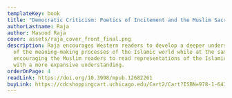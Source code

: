 ```yaml
---
templateKey: book
title: "Democratic Criticism: Poetics of Incitement and the Muslim Sacred"
authorLastname: Raja
author: Masood Raja
cover: assets/raja_cover_front_final.png
description: Raja encourages Western readers to develop a deeper understanding
  of the meaning-making processes of the Islamic world while at the same time
  encouraging the Muslim readers to read representations of the Islamic world
  with a more expansive understanding.
orderOnPage: 4
readLink: https://doi.org/10.3998/mpub.12682261
buyLink: https://cdcshoppingcart.uchicago.edu/Cart2/Cart?ISBN=978-1-64315-045-1&PRESS=lever
---
```

